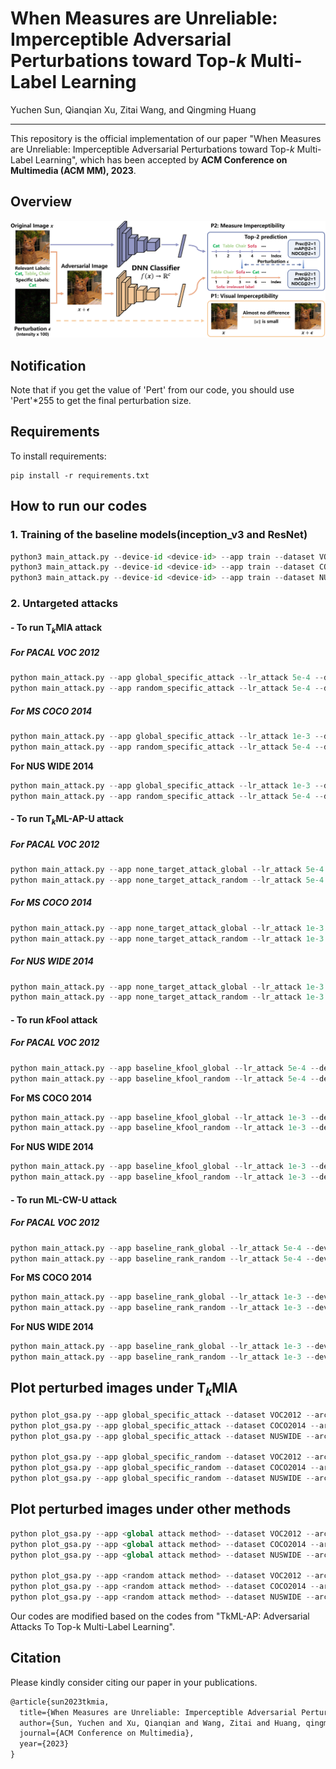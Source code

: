 # When Measures are Unreliable: Imperceptible Adversarial Perturbations toward Top-$k$ Multi-Label Learning
Yuchen Sun, Qianqian Xu, Zitai Wang, and Qingming Huang
_________________

This repository is the official implementation of our paper "When Measures are Unreliable: Imperceptible Adversarial Perturbations toward Top-$k$ Multi-Label Learning", which has been accepted by **ACM Conference on Multimedia (ACM MM), 2023**.

## Overview

<img src="pipeline.png" style="zoom: 50%;" />


## Notification

Note that if you get the value of 'Pert' from our code, you should use 'Pert'*255 to get the final perturbation size. 

## Requirements

To install requirements:

```setup
pip install -r requirements.txt
```

## How to run our codes

### 1. Training of the baseline models(inception_v3 and ResNet)
```python
python3 main_attack.py --device-id <device-id> --app train --dataset VOC2012 --num_classes 20 --arch resnet50 --lr 1e-4 --batch-size 32 --image_size 300 --normalize mean_std --results models_NUSWIDE
python3 main_attack.py --device-id <device-id> --app train --dataset COCO2014 --num_classes 80 --arch resnet101 --lr 1e-4 --batch-size 128 --image_size 448 --normalize mean_std --results models_NUSWIDE
python3 main_attack.py --device-id <device-id> --app train --dataset NUSWIDE --num_classes 81 --arch resnet101 --lr 1e-4 --batch-size 64 --image_size 224 --normalize mean_std --results models_NUSWIDE
```
### 2. Untargeted attacks

#### - To run T$_k$MIA attack
##### For PACAL VOC 2012
```python
python main_attack.py --app global_specific_attack --lr_attack 5e-4 --device-id <device-id> --model_path resnet50_300_32_0.0001_SGD_2023-03-14_05-05-25 --arch resnet50 --specific_index 0,1,3,5,6,13,18 --maxiter 300 --k_value 3
python main_attack.py --app random_specific_attack --lr_attack 5e-4 --device-id <device-id> --model_path resnet50_300_32_0.0001_SGD_2023-03-14_05-05-25 --arch resnet50 --maxiter 300 --k_value 2 --n_pert 2 --del_n 2
```

##### For MS COCO 2014
```python
python main_attack.py --app global_specific_attack --lr_attack 1e-3 --device-id <device-id> --dataset COCO2014 --arch resnet101 --results models_COCO2014 --model_path resnet101_448_128_1e-4_Adam --num_classes 80 --image_size 448 --specific_index 62,63,64,65,66,67,68,69,70,72,78 --maxiter 300 --k_value 5
python main_attack.py --app random_specific_attack --lr_attack 5e-4 --device-id <device-id> --dataset COCO2014 --arch resnet101 --results models_COCO2014 --model_path resnet101_448_128_1e-4_Adam --num_classes 80 --image_size 448 --maxiter 300 --k_value 5 --n_pert 3 --del_n 2
```

**For NUS WIDE 2014**

```python
python main_attack.py --app global_specific_attack --lr_attack 1e-3 --device-id <device-id> --dataset NUSWIDE --arch resnet101 --results models_NUSWIDE --model_path resnet101_224_64_0.0001_Adam_mean_std_2023-04-02_09-22-51 --num_classes 81 --image_size 224 --specific_index 0,7,10,14,23,25,46,47,48,51,58,68,76 --maxiter 300 --k_value 3 --weight_decay 1e-3
python main_attack.py --app random_specific_attack --lr_attack 5e-4 --device-id <device-id> --dataset NUSWIDE --arch resnet101 --results models_NUSWIDE --model_path resnet101_224_64_0.0001_Adam_mean_std_2023-04-02_09-22-51 --num_classes 81 --image_size 224 --maxiter 300 --k_value 5 --n_pert 3 --del_n 2
```

#### - To run T$_k$ML-AP-U attack
#####  For PACAL VOC 2012
```python
python main_attack.py --app none_target_attack_global --lr_attack 5e-4 --device-id <device-id> --model_path resnet50_300_32_0.0001_SGD_2023-03-14_05-05-25 --arch resnet50 --specific_index 4,8,10,15,17,19 --maxiter 300 --k_value 3
python main_attack.py --app none_target_attack_random --lr_attack 5e-4 --device-id <device-id> --model_path resnet50_300_32_0.0001_SGD_2023-03-14_05-05-25 --arch resnet50 --maxiter 300 --k_value 2 --n_pert 2 --del_n 2
```

#####  For MS COCO 2014
```python
python main_attack.py --app none_target_attack_global --lr_attack 1e-3 --device-id <device-id> --dataset COCO2014 --arch resnet101 --results models_COCO2014 --model_path resnet101_448_128_1e-4_Adam --num_classes 80 --image_size 448 --specific_index 24,25,26,27,28,73,74,75,76,77,79 --maxiter 100 --k_value 3
python main_attack.py --app none_target_attack_random --lr_attack 1e-3 --device-id <device-id> --dataset COCO2014 --arch resnet101 --results models_COCO2014 --model_path resnet101_448_128_1e-4_Adam --num_classes 80 --image_size 448 --maxiter 500 --k_value 3 --n_pert 3 --del_n 3
```

#####  For NUS WIDE 2014
```python
python main_attack.py --app none_target_attack_global --lr_attack 1e-3 --device-id <device-id> --dataset NUSWIDE --arch resnet101 --results models_NUSWIDE --model_path resnet101_224_64_0.0001_Adam_mean_std_2023-04-02_09-22-51 --num_classes 81 --image_size 224 --specific_index 3,4,5,20,22,26,30,31,38,40,41,59,60,64,65,66,69,70,72,75,78 --maxiter 300 --k_value 3
python main_attack.py --app none_target_attack_random --lr_attack 1e-3 --device-id <device-id> --dataset NUSWIDE --arch resnet101 --results models_NUSWIDE --model_path resnet101_224_64_0.0001_Adam_mean_std_2023-04-02_09-22-51 --num_classes 81 --image_size 224 --maxiter 500 --k_value 5 --n_pert 3 --del_n 2
```

#### - To run $k$Fool attack

##### For PACAL VOC 2012

```python
python main_attack.py --app baseline_kfool_global --lr_attack 5e-4 --device-id <device-id> --model_path resnet50_300_32_0.0001_SGD_2023-03-14_05-05-25 --arch resnet50 --specific_index 4,8,10,15,17,19 --maxiter 300 --k_value 3
python main_attack.py --app baseline_kfool_random --lr_attack 5e-4 --device-id <device-id> --model_path resnet50_300_32_0.0001_SGD_2023-03-14_05-05-25 --arch resnet50 --maxiter 300 --k_value 2 --n_pert 2 --del_n 2
```

**For MS COCO 2014**

```python
python main_attack.py --app baseline_kfool_global --lr_attack 1e-3 --device-id <device-id> --dataset COCO2014 --arch resnet101 --results models_COCO2014 --model_path resnet101_448_128_1e-4_Adam --num_classes 80 --image_size 448 --specific_index 24,25,26,27,28,73,74,75,76,77,79 --maxiter 100 --k_value 3
python main_attack.py --app baseline_kfool_random --lr_attack 1e-3 --device-id <device-id> --dataset COCO2014 --arch resnet101 --results models_COCO2014 --model_path resnet101_448_128_1e-4_Adam --num_classes 80 --image_size 448 --maxiter 100 --k_value 10 --n_pert 2 --del_n 2
```

**For NUS WIDE 2014**

```python
python main_attack.py --app baseline_kfool_global --lr_attack 1e-3 --device-id <device-id> --dataset NUSWIDE --arch resnet101 --results models_NUSWIDE --model_path resnet101_224_64_0.0001_Adam_mean_std_2023-04-02_09-22-51 --num_classes 81 --image_size 224 --specific_index 3,4,5,20,22,26,30,31,38,40,41,59,60,64,65,66,69,70,72,75,78 --maxiter 300 --k_value 3
python main_attack.py --app baseline_kfool_random --lr_attack 1e-3 --device-id <device-id> --dataset NUSWIDE --arch resnet101 --results models_NUSWIDE --model_path resnet101_224_64_0.0001_Adam_mean_std_2023-04-02_09-22-51 --num_classes 81 --image_size 224 --maxiter 300 --k_value 5 --n_pert 3 --del_n 2
```

#### - To run ML-CW-U attack

##### For PACAL VOC 2012

```python
python main_attack.py --app baseline_rank_global --lr_attack 5e-4 --device-id <device-id> --model_path resnet50_300_32_0.0001_SGD_2023-03-14_05-05-25 --arch resnet50 --specific_index 14 --maxiter 300 --k_value 2
python main_attack.py --app baseline_rank_random --lr_attack 5e-4 --device-id <device-id> --model_path resnet50_300_32_0.0001_SGD_2023-03-14_05-05-25 --arch resnet50 --maxiter 300 --del_n 2 --k_value 3 --n_pert 2
```

**For MS COCO 2014**

```python
python main_attack.py --app baseline_rank_global --lr_attack 1e-3 --device-id <device-id> --dataset COCO2014 --arch resnet101 --results models_COCO2014 --model_path resnet101_448_128_1e-4_Adam --num_classes 80 --image_size 448 --specific_index 62,63,64,65,66,67,68,69,70,72,78 --maxiter 300 --k_value 5
python main_attack.py --app baseline_rank_random --lr_attack 1e-3 --device-id <device-id> --dataset COCO2014 --arch resnet101 --results models_COCO2014 --model_path resnet101_448_128_1e-4_Adam --num_classes 80 --image_size 448 --maxiter 300 --del_n 2 --k_value 5 --n_pert 3
```

**For NUS WIDE 2014**

```python
python main_attack.py --app baseline_rank_global --lr_attack 1e-3 --device-id <device-id> --dataset NUSWIDE --arch resnet101 --results models_NUSWIDE --model_path resnet101_224_64_0.0001_Adam_mean_std_2023-04-02_09-22-51 --num_classes 81 --image_size 224 --specific_index 3,4,5,20,22,26,30,31,38,40,41,59,60,64,65,66,69,70,72,75,78 --maxiter 500 --k_value 3
python main_attack.py --app baseline_rank_random --lr_attack 1e-3 --device-id <device-id> --dataset NUSWIDE --arch resnet101 --results models_NUSWIDE --model_path resnet101_224_64_0.0001_Adam_mean_std_2023-04-02_09-22-51 --num_classes 81 --image_size 224 --maxiter 500 --del_n 2 --k_value 5 --n_pert 3
```

## Plot perturbed images under T$_k$MIA

```python
python plot_gsa.py --app global_specific_attack --dataset VOC2012 --arch resnet50 --lr_attack 5e-4 --k_value 2 --maxiter 300 --specific_index 4,8,10,15,17,19
python plot_gsa.py --app global_specific_attack --dataset COCO2014 --arch resnet101 --lr_attack 1e-3 --num_classes 80 --k_value 5 --maxiter 300 --specific_index 62,63,64,65,66,67,68,69,70,72,78
python plot_gsa.py --app global_specific_attack --dataset NUSWIDE --arch resnet101 --lr_attack 1e-3 --num_classes 81 --k_value 3 --maxiter 300 --specific_index 3,4,5,20,22,26,30,31,38,40,41,59,60,64,65,66,69,70,72,75,78

python plot_gsa.py --app global_specific_random --dataset VOC2012 --arch resnet50 --lr_attack 5e-4 --maxiter 300 --k_value 3 --n_pert 2 --del_n 2
python plot_gsa.py --app global_specific_random --dataset COCO2014 --arch resnet101 --num_classes 80 --lr_attack 5e-4 --maxiter 300 --k_value 5 --n_pert 3 --del_n 2
python plot_gsa.py --app global_specific_random --dataset NUSWIDE --arch resnet101 --num_classes 81 --lr_attack 5e-4 --maxiter 300 --k_value 5 --n_pert 3 --del_n 2
```

## Plot perturbed images under other methods
```python
python plot_gsa.py --app <global attack method> --dataset VOC2012 --arch resnet50 --lr_attack 5e-4 --k_value 2 --maxiter 300 --specific_index 14
python plot_gsa.py --app <global attack method> --dataset COCO2014 --arch resnet101 --lr_attack 1e-3 --num_classes 80 --k_value 5 --maxiter 300 --specific_index 62,63,64,65,66,67,68,69,70,72,78
python plot_gsa.py --app <global attack method> --dataset NUSWIDE --arch resnet101 --lr_attack 1e-3 --num_classes 81 --k_value 3 --maxiter 300 --specific_index 3,4,5,20,22,26,30,31,38,40,41,59,60,64,65,66,69,70,72,75,78

python plot_gsa.py --app <random attack method> --dataset VOC2012 --arch resnet50 --lr_attack 1e-3 --maxiter 300 --k_value 3 --n_pert 2 --del_n 2
python plot_gsa.py --app <random attack method> --dataset COCO2014 --arch resnet101 --num_classes 80 --lr_attack 1e-3 --maxiter 300 --k_value 5 --n_pert 3 --del_n 2
python plot_gsa.py --app <random attack method> --dataset NUSWIDE --arch resnet101 --num_classes 81 --lr_attack 5e-4 --maxiter 300 --k_value 5 --n_pert 3 --del_n 2
```

Our codes are modified based on the codes from "TkML-AP: Adversarial Attacks To Top-k Multi-Label Learning".

## Citation

Please kindly consider citing our paper in your publications. 
```latex
@article{sun2023tkmia,
  title={When Measures are Unreliable: Imperceptible Adversarial Perturbations toward Top-$k$ Multi-Label Learning},
  author={Sun, Yuchen and Xu, Qianqian and Wang, Zitai and Huang, qingming},
  journal={ACM Conference on Multimedia},
  year={2023}
}
```
